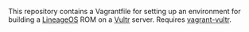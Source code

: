 This repository contains a Vagrantfile for setting up an environment for
building a [LineageOS][lineage] ROM on a [Vultr][vultr] server. Requires
[vagrant-vultr][vagrantvultr].

[lineage]: http://lineageos.org/
[vultr]: https://www.vultr.com/
[vagrantvultr]: https://github.com/p0deje/vagrant-vultr
